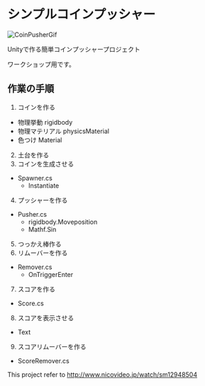 # シンプルコインプッシャー

![CoinPusherGif](https://i.gyazo.com/a8630abbea68abda8ad812180f54ff53.gif)

Unityで作る簡単コインプッシャープロジェクト

ワークショップ用です。

## 作業の手順

1. コインを作る
  * 物理挙動 rigidbody
  * 物理マテリアル physicsMaterial
  * 色つけ Material
2. 土台を作る
3. コインを生成させる
  * Spawner.cs
    * Instantiate
4. プッシャーを作る
  * Pusher.cs
    * rigidbody.Moveposition
    * Mathf.Sin
5. つっかえ棒作る
6. リムーバーを作る
  * Remover.cs
    * OnTriggerEnter
7. スコアを作る
  * Score.cs
8. スコアを表示させる
  * Text
9. スコアリムーバーを作る
  * ScoreRemover.cs

This project refer to http://www.nicovideo.jp/watch/sm12948504
